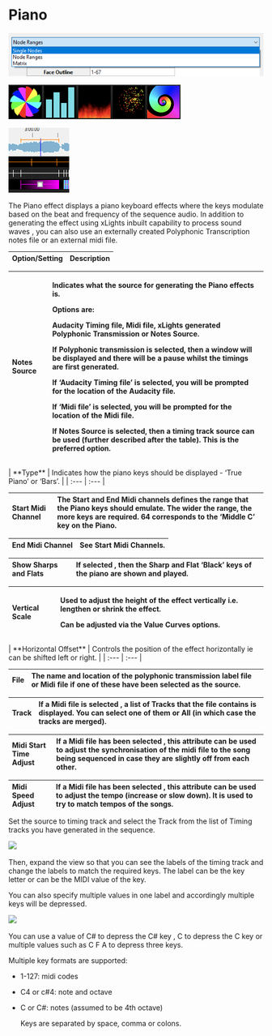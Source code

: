 # Piano

![Icon](../../.gitbook/assets/image%20%28712%29.png)

![Sequencer Grid](../../.gitbook/assets/image%20%28632%29.png)

![](../../.gitbook/assets/image%20%28356%29.png)

The Piano effect displays a piano keyboard effects where the keys modulate based on the beat and frequency of the sequence audio. In addition to generating the effect using xLights inbuilt capability to process sound waves , you can also use an externally created Polyphonic Transcription notes file or an external midi file.

| Option/Setting | Description |
| :--- | :--- |


<table>
  <thead>
    <tr>
      <th style="text-align:left"><b>Notes Source</b>
      </th>
      <th style="text-align:left">
        <p>Indicates what the source for generating the Piano effects is.
          <br />
        </p>
        <p>Options are:</p>
        <p>Audacity Timing file, Midi file, xLights generated Polyphonic Transmission
          or Notes Source.
          <br />
        </p>
        <p>If Polyphonic transmission is selected, then a window will be displayed
          and there will be a pause whilst the timings are first generated.
          <br />
        </p>
        <p>If &#x2018;Audacity Timing file&#x2019; is selected, you will be prompted
          for the location of the Audacity file.
          <br />
        </p>
        <p>If &#x2018;Midi file&#x2019; is selected, you will be prompted for the
          location of the Midi file.
          <br />
        </p>
        <p>If Notes Source is selected, then a timing track source can be used (further
          described after the table). This is the preferred option.</p>
      </th>
    </tr>
  </thead>
  <tbody></tbody>
</table>| **Type** | Indicates how the piano keys should be displayed - ‘True Piano’ or ‘Bars’. |
| :--- | :--- |


| **Start Midi Channel** | The Start and End Midi channels defines the range that the Piano keys should emulate. The wider the range, the more keys are required. 64 corresponds to the ‘Middle C’ key on the Piano. |
| :--- | :--- |


| **End Midi Channel** | See Start Midi Channels. |
| :--- | :--- |


| **Show Sharps and Flats** | If selected , then the Sharp and Flat ‘Black’ keys of the piano are shown and played. |
| :--- | :--- |


<table>
  <thead>
    <tr>
      <th style="text-align:left"><b>Vertical Scale</b>
      </th>
      <th style="text-align:left">
        <p>Used to adjust the height of the effect vertically i.e. lengthen or shrink
          the effect.</p>
        <p>Can be adjusted via the Value Curves options.</p>
      </th>
    </tr>
  </thead>
  <tbody></tbody>
</table>| **Horizontal Offset** | Controls the position of the effect horizontally ie can be shifted left or right. |
| :--- | :--- |


| **File** | The name and location of the polyphonic transmission label file or Midi file if one of these have been selected as the source. |
| :--- | :--- |


| **Track** | If a Midi file is selected , a list of Tracks that the file contains is displayed. You can select one of them or All \(in which case the tracks are merged\). |
| :--- | :--- |


| **Midi Start Time Adjust** | If a Midi file has been selected , this attribute can be used to adjust the synchronisation of the midi file to the song being sequenced in case they are slightly off from each other. |
| :--- | :--- |


| **Midi Speed Adjust** | If a Midi file has been selected , this attribute can be used to adjust the tempo \(increase or slow down\). It is used to try to match tempos of the songs. |
| :--- | :--- |


Set the source to timing track and select the Track from the list of Timing tracks you have generated in the sequence.

![](https://lh3.googleusercontent.com/1UJGiFxLvYDcANxRkSqT4ct1LmXs1Tl9EXiU2ZvNMYowTNbTDVDCytHDbJYlieZVwsLK544VHys6731hQ9R6eKi4_oZfbi-wNvGIiNf4bBZiGq2I9kjqYe4JHbQo75_xaOju2r55)

Then, expand the view so that you can see the labels of the timing track and change the labels to match the required keys. The label can be the key letter or can be the MIDI value of the key.

You can also specify multiple values in one label and accordingly multiple keys will be depressed.

![](https://lh6.googleusercontent.com/F-W7L5yQtuDGkcDMk0jPYNFaUFHuQEOZD2zfXduedsrDKx9SzFo3YoB0o7ImJ8h-Uk8Y-FUDiqnxwKDvYbb3GWWTzaP0uIB5SAMhbU8vWwkkVcTwIEIAyKQffUAv9U6X1peGU5Ci)

You can use a value of C\# to depress the C\# key , C to depress the C key or multiple values such as C F A to depress three keys.

Multiple key formats are supported:

* 1-127: midi codes
* C4 or c\#4: note and octave
* C or C\#: notes \(assumed to be 4th octave\)

  Keys are separated by space, comma or colons.

